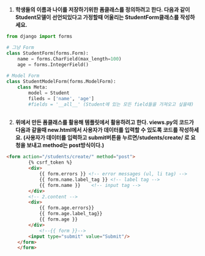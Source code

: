 1. **학생들의 이름과 나이를 저장하기위한 폼클래스를 정의하려고 한다. 다음과 같이 Student모델이 선언되있다고 가정할때 어울리는 StudentForm클래스를 작성하세요.**

```python
from django import forms

# 그냥 Form
class StudentForm(forms.Form):
    name = forms.CharField(max_length=100)
    age = forms.IntegerField()
    
# Model Form
class StudentModelForm(forms.ModelForm):
    class Meta:
        model = Student
        fileds = ['name', 'age']
        #fields = '__all__' (Student에 있는 모든 field들을 가져오고 싶을때) 
        
```



2. **위에서 만든 폼클래스를 활용해 템플릿에서 활용하려고 한다. views.py의 코드가 다음과 같을때 new.html에서 사용자가 데이터를 입력할 수 있도록 코드를 작성하세요. (사용자가 데이터를 입력하고 submit버튼을 누르면/students/create/ 로 요청을 보내고 method는 post방식이다.)**

```html
<form action="/students/create/" method="post">
        {% csrf_token %}
        <div>
            {{ form.errors }} <!-- error messages (ul, li tag) -->
            {{ form.name.label_tag }} <!-- label tag -->
            {{ form.name }}    <!-- input tag -->
        </div>
        <!-- 2.content -->
        <div>
            {{ form.age.errors}}
            {{ form.age.label_tag}}
            {{ form.age }}
        </div>
            <!--{{ form }}-->
        <input type="submit" value="Submit"/>
    </form>
    </form>
```

